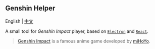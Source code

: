 ## Genshin Helper

English | [中文](README-zh-CN.md)

A small tool for _Genshin Impact_ player, based on [`Electron`](https://reactjs.org/) and [`React`](https://www.electronjs.org/).

> [Genshin Impact](https://ys.mihoyo.com/) is a famous anime game developed by [miHoYo](https://www.mihoyo.com/).
